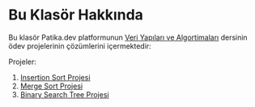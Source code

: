 # Bu Klasör Hakkında

Bu klasör Patika.dev platformunun [Veri Yapıları ve Algortimaları](https://academy.patika.dev/tr/courses/veri-yapilari-ve-algoritmalar) dersinin ödev projelerinin çözümlerini içermektedir:

Projeler:

1. [Insertion Sort Projesi](https://academy.patika.dev/tr/courses/veri-yapilari-ve-algoritmalar/insertion-sort-proje)
2. [Merge Sort Projesi](https://academy.patika.dev/tr/courses/veri-yapilari-ve-algoritmalar/merge-sort-proje)
3. [Binary Search Tree Projesi](https://academy.patika.dev/tr/courses/veri-yapilari-ve-algoritmalar/binary-search-tree-proje)
